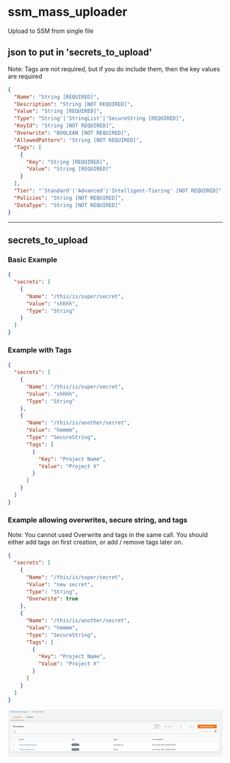 # ssm_mass_uploader

Upload to SSM from single file

## json to put in 'secrets_to_upload'

Note: Tags are not required, but if you do include them, then the key values are required

```json
{
  "Name": "String [REQUIRED]",
  "Description": "String [NOT REQUIRED]",
  "Value": "String [REQUIRED]",
  "Type": "String'|'StringList'|'SecureString [REQUIRED]",
  "KeyId": "String [NOT REQUIRED]",
  "Overwrite": "BOOLEAN [NOT REQUIRED]",
  "AllowedPattern": "String [NOT REQUIRED]",
  "Tags": [
    {
      "Key": "String [REQUIRED]",
      "Value": "String [REQUIRED]"
    }
  ],
  "Tier": "'Standard'|'Advanced'|'Intelligent-Tiering' [NOT REQUIRED]",
  "Policies": "String [NOT REQUIRED]",
  "DataType": "String [NOT REQUIRED]"
}
```

---

## secrets_to_upload

### Basic Example

```json
{
  "secrets": [
    {
      "Name": "/this/is/super/secret",
      "Value": "shhhh",
      "Type": "String"
    }
  ]
}
```

### Example with Tags

```json
{
  "secrets": [
    {
      "Name": "/this/is/super/secret",
      "Value": "shhhh",
      "Type": "String"
    },
    {
      "Name": "/this/is/another/secret",
      "Value": "hmmmm",
      "Type": "SecureString",
      "Tags": [
        {
          "Key": "Project Name",
          "Value": "Project X"
        }
      ]
    }
  ]
}
```

### Example allowing overwrites, secure string, and tags

Note: You cannot used Overwrite and tags in the same call. You should either add tags on first creation, or add / remove tags later on.

```json
{
  "secrets": [
    {
      "Name": "/this/is/super/secret",
      "Value": "new secret",
      "Type": "String",
      "Overwrite": true
    },
    {
      "Name": "/this/is/another/secret",
      "Value": "hmmmm",
      "Type": "SecureString",
      "Tags": [
        {
          "Key": "Project Name",
          "Value": "Project X"
        }
      ]
    }
  ]
}
```

![Example Secrets](example_secrets.png)
